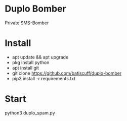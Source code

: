 # Duplo Bomber
Private SMS-Bomber
# Install
- apt update && apt upgrade
- pkg install python
- apt install git
- git clone https://github.com/batiscuff/duplo-bomber
- pip3 install -r requirements.txt
# Start
python3 duplo_spam.py
